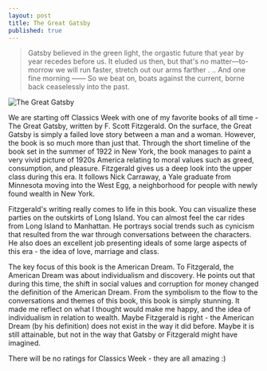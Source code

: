 ```yaml
---
layout: post
title: The Great Gatsby
published: true
---
```

> Gatsby believed in the green light, the orgastic future that year by year recedes before us. It eluded us then, but that's no matter—to-morrow we will run faster, stretch out our arms farther . .. And one fine morning —— So we beat on, boats against the current, borne back ceaselessly into the past.

![The Great Gatsby](https://images.thestar.com/content/dam/thestar/entertainment/movies/2013/05/09/the_great_gatsby_the_movie_boosts_sales_of_the_great_gatsby_the_book/the_great_gatsby.jpg)

We are starting off Classics Week with one of my favorite books of all time - The Great Gatsby, written by F. Scott Fitzgerald. On the surface, the Great Gatsby is simply a failed love story between a man and a woman. However, the book is so much more than just that. Through the short timeline of the book set in the summer of 1922 in New York, the book manages to paint a very vivid picture of 1920s America relating to moral values such as greed, consumption, and pleasure. Fitzgerald gives us a deep look into the upper class during this era. It follows Nick Carraway, a Yale graduate from Minnesota moving into the West Egg, a neighborhood for people with newly found wealth in New York.

Fitzgerald's writing really comes to life in this book. You can visualize these parties on the outskirts of Long Island. You can almost feel the car rides from Long Island to Manhattan. He portrays social trends such as cynicism that resulted from the war through conversations between the characters. He also does an excellent job presenting ideals of some large aspects of this era - the idea of love, marriage and class.

The key focus of this book is the American Dream. To Fitzgerald, the American Dream was about individualism and discovery. He points out that during this time, the shift in social values and corruption for money changed the definition of the American Dream. From the symbolism to the flow to the conversations and themes of this book, this book is simply stunning. It made me reflect on what I thought would make me happy, and the idea of individualism in relation to wealth. Maybe Fitzgerald is right - the American Dream (by his definition) does not exist in the way it did before. Maybe it is still attainable, but not in the way that Gatsby or Fitzgerald might have imagined.

There will be no ratings for Classics Week - they are all amazing :)

